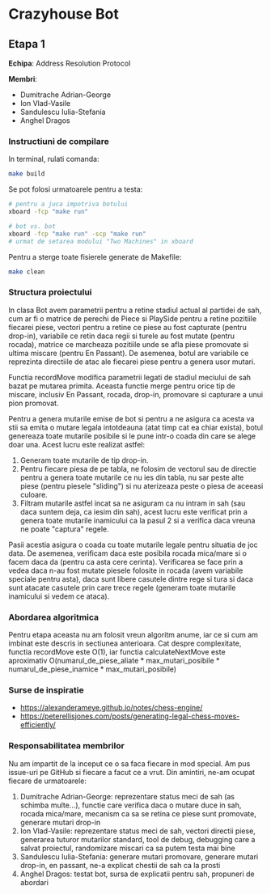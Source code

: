 # Crazyhouse Bot

## Etapa 1

**Echipa**: Address Resolution Protocol

**Membri**:

- Dumitrache Adrian-George
- Ion Vlad-Vasile
- Sandulescu Iulia-Stefania
- Anghel Dragos

### **Instructiuni de compilare**

In terminal, rulati comanda:

```bash
make build
```

Se pot folosi urmatoarele pentru a testa:

```bash
# pentru a juca impotriva botului
xboard -fcp "make run"

# bot vs. bot
xboard -fcp "make run" -scp "make run"
# urmat de setarea modului "Two Machines" in xboard
```

Pentru a sterge toate fisierele generate de Makefile:

```bash
make clean
```

### **Structura proiectului**

In clasa Bot avem parametrii pentru a retine stadiul actual al partidei de sah,
cum ar fi o matrice de perechi de Piece si PlaySide pentru a retine pozitiile
fiecarei piese, vectori pentru a retine ce piese au fost capturate (pentru
drop-in), variabile ce retin daca regii si turele au fost mutate (pentru
rocada), matrice ce marcheaza pozitiile unde se afla piese promovate si ultima
miscare (pentru En Passant). De asemenea, botul are variabile ce reprezinta
directiile de atac ale fiecarei piese pentru a genera usor mutari.

Functia recordMove modifica parametrii legati de stadiul meciului de sah bazat
pe mutarea primita. Aceasta functie merge pentru orice tip de miscare, inclusiv
En Passant, rocada, drop-in, promovare si capturare a unui pion promovat.

Pentru a genera mutarile emise de bot si pentru a ne asigura ca acesta va stii
sa emita o mutare legala intotdeauna (atat timp cat ea chiar exista), botul
genereaza toate mutarile posibile si le pune intr-o coada din care se alege
doar una. Acest lucru este realizat astfel:

1. Generam toate mutarile de tip drop-in.
2. Pentru fiecare piesa de pe tabla, ne folosim de vectorul sau de directie
pentru a genera toate mutarile ce nu ies din tabla, nu sar peste alte piese
(pentru piesele "sliding") si nu aterizeaza peste o piesa de aceeasi culoare.
3. Filtram mutarile astfel incat sa ne asiguram ca nu intram in sah (sau daca
suntem deja, ca iesim din sah), acest lucru este verificat prin a genera toate
mutarile inamicului ca la pasul 2 si a verifica daca vreuna ne poate "captura"
regele.

Pasii acestia asigura o coada cu toate mutarile legale pentru situatia de joc
data. De asemenea, verificam daca este posibila rocada mica/mare si o facem
daca da (pentru ca asta cere cerinta). Verificarea se face prin a vedea daca
n-au fost mutate piesele folosite in rocada (avem variabile speciale pentru
asta), daca sunt libere casutele dintre rege si tura si daca sunt atacate
casutele prin care trece regele (generam toate mutarile inamicului si vedem ce
ataca).

### Abordarea algoritmica

Pentru etapa aceasta nu am folosit vreun algoritm anume, iar ce si cum am
imbinat este descris in sectiunea anterioara. Cat despre complexitate, functia
recordMove este O(1), iar functia calculateNextMove este aproximativ
O(numarul_de_piese_aliate * max_mutari_posibile * numarul_de_piese_inamice *
max_mutari_posibile)

### Surse de inspiratie

- https://alexanderameye.github.io/notes/chess-engine/
- https://peterellisjones.com/posts/generating-legal-chess-moves-efficiently/

### Responsabilitatea membrilor

Nu am impartit de la inceput ce o sa faca fiecare in mod special. Am pus
issue-uri pe GitHub si fiecare a facut ce a vrut. Din amintiri, ne-am ocupat
fiecare de urmatoarele:

1. Dumitrache Adrian-George: reprezentare status meci de sah (as schimba
multe...), functie care verifica daca o mutare duce in sah, rocada mica/mare,
mecanism ca sa se retina ce piese sunt promovate, generare mutari drop-in
2. Ion Vlad-Vasile: reprezentare status meci de sah, vectori directii piese,
generarea tuturor mutarilor standard, tool de debug, debugging care a salvat
proiectul, randomizare miscari ca sa putem testa mai bine
3. Sandulescu Iulia-Stefania: generare mutari promovare, generare mutari
drop-in, en passant, ne-a explicat chestii de sah ca la prosti
4. Anghel Dragos: testat bot, sursa de explicatii pentru sah, propuneri de
abordari
